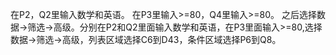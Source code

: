 在P2，Q2里输入数学和英语。
在P3里输入>=80，Q4里输入>=80。
之后选择数据→筛选→高级。分别在P2和Q2里面输入数学和英语，在P3里面输入>=80,选择数据→筛选→高级，列表区域选择C6到D43，条件区域选择P6到Q8。

